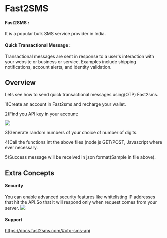 
# Fast2SMS

#### Fast2SMS : 
It is a popular bulk SMS service provider in India. 

#### Quick Transactional Message :
Transactional messages are sent in response to a user's interaction with your website or business or service. Examples include shipping notifications, account alerts, and identity validation. 










## Overview

Lets see how to send quick transactional messages using(OTP) Fast2sms.

1)Create an account in Fast2sms and recharge your wallet.

2)Find you API key in your account:

![](https://user-images.githubusercontent.com/91104162/217282322-d380f70a-b9fb-4e1a-8860-2a86449cea8f.png)

3)Generate random numbers of your choice of number of digits.

4)Call the functions int the above files (node js GET/POST, Javascript where ever necessary.

5)Success message will be received in json format(Sample in file above).




## Extra Concepts

#### Security
You can enable advanced security features like 
whitelisting IP addresses that hit the API.So that it will respond only when request comes from your server.
![](https://user-images.githubusercontent.com/91104162/217282304-7ba53257-acf0-4102-ab78-d7f70b06881f.png)

#### Support
https://docs.fast2sms.com/#otp-sms-api
